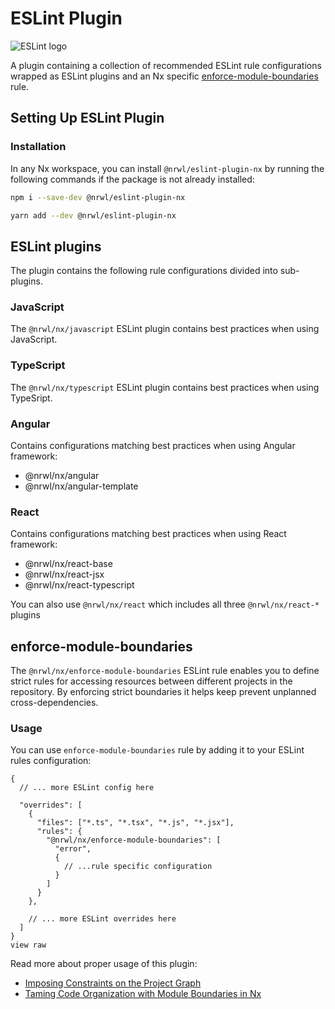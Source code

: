 # ESLint Plugin

![ESLint logo](/shared/eslint-logo.png)

A plugin containing a collection of recommended ESLint rule configurations wrapped as ESLint plugins and an Nx specific [enforce-module-boundaries](#enforce-module-boundaries) rule.

## Setting Up ESLint Plugin

### Installation

In any Nx workspace, you can install `@nrwl/eslint-plugin-nx` by running the following commands if the package is not already installed:

```bash
npm i --save-dev @nrwl/eslint-plugin-nx
```

```bash
yarn add --dev @nrwl/eslint-plugin-nx
```

## ESLint plugins

The plugin contains the following rule configurations divided into sub-plugins.

### JavaScript
The `@nrwl/nx/javascript` ESLint plugin contains best practices when using JavaScript.

### TypeScript
The `@nrwl/nx/typescript` ESLint plugin contains best practices when using TypeSript.

### Angular

Contains configurations matching best practices when using Angular framework:
- @nrwl/nx/angular
- @nrwl/nx/angular-template

### React
Contains configurations matching best practices when using React framework:
- @nrwl/nx/react-base
- @nrwl/nx/react-jsx
- @nrwl/nx/react-typescript

You can also use `@nrwl/nx/react` which includes all three `@nrwl/nx/react-*` plugins

## enforce-module-boundaries

The `@nrwl/nx/enforce-module-boundaries` ESLint rule enables you to define strict rules for accessing resources between different projects in the repository. By enforcing strict boundaries it helps keep prevent unplanned cross-dependencies.

### Usage

You can use `enforce-module-boundaries` rule by adding it to your ESLint rules configuration:

```
{
  // ... more ESLint config here
  
  "overrides": [
    {
      "files": ["*.ts", "*.tsx", "*.js", "*.jsx"],
      "rules": {
        "@nrwl/nx/enforce-module-boundaries": [
          "error",
          {
            // ...rule specific configuration
          }
        ]
      }
    },

    // ... more ESLint overrides here
  ]
}
view raw
```

Read more about proper usage of this plugin:
- [Imposing Constraints on the Project Graph](/structure/monorepo-tags)
- [Taming Code Organization with Module Boundaries in Nx](https://blog.nrwl.io/mastering-the-project-boundaries-in-nx-f095852f5bf4)